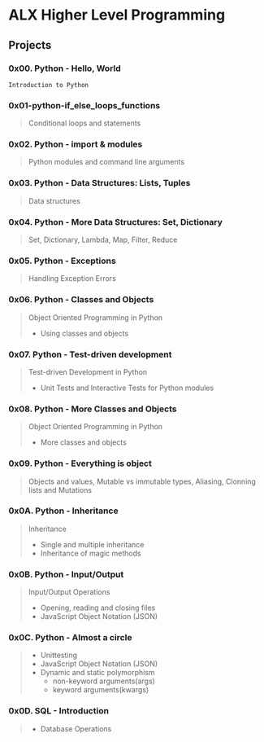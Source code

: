 # ALX Higher Level Programming
## Projects
### 0x00. Python - Hello, World
	Introduction to Python

### 0x01-python-if_else_loops_functions
> Conditional loops and statements
### 0x02. Python - import & modules
> Python modules and command line arguments
### 0x03. Python - Data Structures: Lists, Tuples
> Data structures
### 0x04. Python - More Data Structures: Set, Dictionary
> Set, Dictionary, Lambda, Map, Filter, Reduce
### 0x05. Python - Exceptions
> Handling Exception Errors
### 0x06. Python - Classes and Objects
> Object Oriented Programming in Python
> * Using classes and objects
### 0x07. Python - Test-driven development
> Test-driven Development in Python
> * Unit Tests and Interactive Tests for Python modules
### 0x08. Python - More Classes and Objects
> Object Oriented Programming in Python
> * More classes and objects
### 0x09. Python - Everything is object
> Objects and values, Mutable vs immutable types, Aliasing, Clonning lists and Mutations
### 0x0A. Python - Inheritance
> Inheritance
> * Single and multiple inheritance
> * Inheritance of magic methods
### 0x0B. Python - Input/Output
> Input/Output Operations
> * Opening, reading and closing files
> * JavaScript Object Notation (JSON)
### 0x0C. Python - Almost a circle
> * Unittesting
> * JavaScript Object Notation (JSON)
> * Dynamic and static polymorphism
> 	- non-keyword arguments(args)
> 	- keyword arguments(kwargs) 
### 0x0D. SQL - Introduction
> * Database Operations
